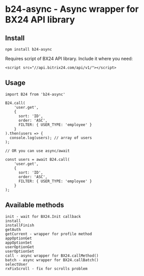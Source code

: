 # b24-async - Async wrapper for BX24 API library

## Install

```
npm install b24-async
```

Requires script of BX24 API library. Include it where you need:
```
<script src="//api.bitrix24.com/api/v1/"></script>
```

## Usage

```
import B24 from 'b24-async'

B24.call(
    'user.get',
    {
      sort: 'ID',
      order: 'ASC',
      FILTER: { USER_TYPE: 'employee' }
    }
).then(users => {
  console.log(users); // array of users
);

// OR you can use async/await

const users = await B24.call(
    'user.get',
    {
      sort: 'ID',
      order: 'ASC',
      FILTER: { USER_TYPE: 'employee' }
    }
);
```

## Available methods

```
init - wait for BX24.Init callback
install
installFinish
getAuth
getCurrent - wrapper for profile method
appOptionGet
appOptionSet
userOptionGet
userOptionSet
call - async wrapper for BX24.callMethod()
batch - async wrapper for BX24.callBatch()
selectUser
rxFixScroll - fix for scrolls problem
```
